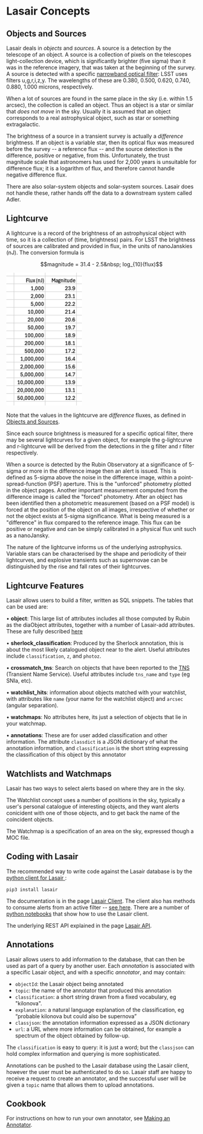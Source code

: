 # Lasair Concepts
## Objects and Sources

Lasair deals in *objects* and *sources*. A source is a detection by the telescope of an object.  A source is a collection of pixels on the telescopes light-collection device, which is significantly brighter (five sigma) than it was in the reference imagery, that was taken at the beginning of the survey.  A source is detected with a specific [narrowband optical filter](https://en.wikipedia.org/wiki/Photometric_system):
LSST uses filters u,g,r,i,z,y. The wavelengths of these are
0.380,     0.500,     0.620,     0.740,     0.880,     1.000 microns, respectively.

When a lot of sources are found in the same place in the sky (i.e. within 1.5 arcsec), the collection is called an object.  Thus an object is a star or similar that *does not move* in the sky.  Usually it is assumed that an object corresponds to a real astrophysical object, such as star or something extragalactic.

The brightness of a source in a transient survey is actually a *difference* brightness.
If an object is a variable star, then its optical flux was measured before the survey -- 
a reference flux -- and the source detection is the difference, positive or negative, from this.
Unfortunately, the trust magnitude scale that astronomers has used for 2,000 years is 
unsuitable for difference flux; it is a logarithm of flux, and therefore cannot handle
negative difference flux. 

There are also solar-system objects and solar-system sources. Lasair does not handle these,
rather hands off the data to a downstream system called Adler.
## Lightcurve

A lightcurve is a record of the brightness of an astrophysical object with time, so it is a collection of (time, brightness) pairs. For LSST the brightness of sources are calibrated and provided in flux, in the units of nanoJanskies (nJ). The conversion formula is
```math
magnitude = 31.4 - 2.5&nbsp; log_{10}(flux)
```
<img src="_images/fluxMag.png" width="200px"/>

Note that the values in the lightcurve are *difference* fluxes, as defined in [Objects and Sources](objects_sources.html).

Since each source brightness is measured for a specific optical filter, there may be several lightcurves for a given object, for example the g-lightcurve and r-lightcurve will be derived from the detections in the g filter and r filter respectively.

When a source is detected by the Rubin Observatory at a significance of 5-sigma or more in the difference image then an alert is issued. This is defined as 5-sigma above the noise in the difference image, within a point-spread-function (PSF) aperture. 
This is the "unforced" photometry plotted in the object pages. Another important measurement computed from
the difference image is called the "forced" photometry. After an object has been identified then a photometric measurement (based on a PSF model) is forced at the position of the object on all images, irrespective of whether or not the object exists at 5-sigma significance. What is being measured is a "difference" in flux compared to the reference image. This flux can be positive or negative and can be simply calibrated in a physical flux unit such as a
nanoJansky.

The nature of the lightcurve informs us of the underlying astrophysics. Variable stars can be characterised by the shape and periodicity of their lightcurves, and explosive transients such as supernovae can be distinguished by the rise and fall rates of their lightcurves.
## Lightcurve Features

Lasair allows users to build a filter, written as SQL snippets.
The tables that can be used are:

&bull; **object**: This large list of attributes includes all those computed by Rubin as the diaObject attributes, together with a number of Lasair-add attributes. These are fully described 
[here](core_functions/lightcurve-features.html)

&bull; **sherlock_classification**: Produced by the Sherlock annotation,
this is about the most likely catalogued object near to the alert.
Useful attributes include `classification`, `z`, and `photoz`.

&bull; **crossmatch_tns**: Search on objects that have been reported 
to the [TNS](https://www.wis-tns.org/) (Transient Name Service). Useful 
attributes include `tns_name` and `type` (eg SNIa, etc).

&bull; **watchlist_hits**: information about objects matched with your watchlist, with attributes like `name` (your name for the watchlist object)
and `arcsec` (angular separation).

&bull; **watchmaps**: No attributes here, its just a selection of 
objects that lie in your watchmap.

&bull; **annotations**: These are for user added classification and other 
information. The attribute `classdict` is a JSON dictionary of what 
the annotation information, and `classification` is the short
string expressing the classification of this object by this annotator

## Watchlists and Watchmaps

Lasair has two ways to select alerts based on where they are in the sky.

The Watchlist concept uses a number of positions in the sky, typically a 
user's personal catalogue of interesting objects, and they want alerts 
conicident with one of those objects, and to get back the name of the 
coincident objects.

The Watchmap is a specification of an area on the sky, expressed though a
MOC file.
## Coding with Lasair

The recommended way to write code against the Lasair database is by
the [python client for Lasair ](https://pypi.org/project/lasair/):
```
pip3 install lasair
```
The documentation is in the page [Lasair Client](../core_functions/client.html).
The client also has methods to consume alerts from an active filter -- [see here](core_functions/alert-streams.html).
There are a number of [python notebooks](../core_functions/python-notebooks.html) that show how to use the Lasair client.

The underlying REST API explained in the page [Lasair API](../core_functions/rest-api.html).

## Annotations

Lasair allows users to add information to the database, that can then be used
as part of a query by another user. Each *annotation* is associated with a 
specific Lasair object, and with a specific *annotator*, and may 
contain:

* `objectId`: the Lasair object being annotated
* `topic`: the name of the annotator that produced this annotation
* `classification`: a short string drawn from a fixed vocabulary, eg "kilonova".
* `explanation`: a natural language explanation of the classification, eg “probable kilonova but could also be supernova”
* `classjson`: the annotation information expressed as a JSON dictionary
* `url`: a URL where more information can be obtained, for example
a spectrum of the object obtained by follow-up.

The `classification` is easy to query: it is just a word; but the `classjson` 
can hold complex information and querying is more sophisticated.

Annotations can be pushed to the Lasair database using the Lasair client,
however the user must be authenticated to do so. Lasair staff are happy to 
receive a request to create an annotator, and the successful user
will be given a `topic` name that allows them to upload annotations.

## Cookbook

For instructions on how to run your own annotator, see [Making an Annotator](../core_functions/make_annotator.html).

